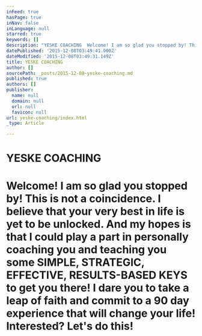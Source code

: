 ```yaml
---
inFeed: true
hasPage: true
inNav: false
inLanguage: null
starred: true
keywords: []
description: "YESKE COACHING  Welcome! I am so glad you stopped by! This is not a coincidence. I believe that your very best in life is yet to be unlocked. And my hopes is that I could play a part in personally coaching you and teaching you some SIMPLE, STRATEGIC, EFFECTIVE, RESULTS-BASED KEYS to get you there! I dare you to take a leap of faith and commit to a 90 day experience that will change your life! Interested? Let's do this!"
datePublished: '2015-12-08T03:49:41.900Z'
dateModified: '2015-12-08T03:49:31.149Z'
title: YESKE COACHING
author: []
sourcePath: _posts/2015-12-08-yeske-coaching.md
published: true
authors: []
publisher:
  name: null
  domain: null
  url: null
  favicon: null
url: yeske-coaching/index.html
_type: Article

---
```

# **YESKE COACHING**

# Welcome! I am so glad you stopped by! This is not a coincidence. I believe that your very best in life is yet to be unlocked. And my hopes is that I could play a part in personally coaching you and teaching you some SIMPLE, STRATEGIC, EFFECTIVE, RESULTS-BASED KEYS to get you there! I dare you to take a leap of faith and commit to a 90 day experience that will change your life! Interested? Let's do this!